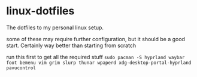 # linux-dotfiles
The dotfiles to my personal linux setup.

some of these may require further configuration, but it should be a good start. Certainly way better than starting from scratch

run this first to get all the required stuff
`sudo pacman -S hyprland waybar foot bemenu vim grim slurp thunar wpaperd xdg-desktop-portal-hyprland pavucontrol`

